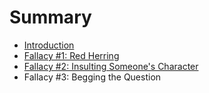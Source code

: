 # Summary

* [Introduction](README.md)
* [Fallacy #1: Red Herring](fallacy_1_red_herring.md)
* [Fallacy #2: Insulting Someone's Character](fallacy_2_insulting_someones_character.md)
* Fallacy #3: Begging the Question

